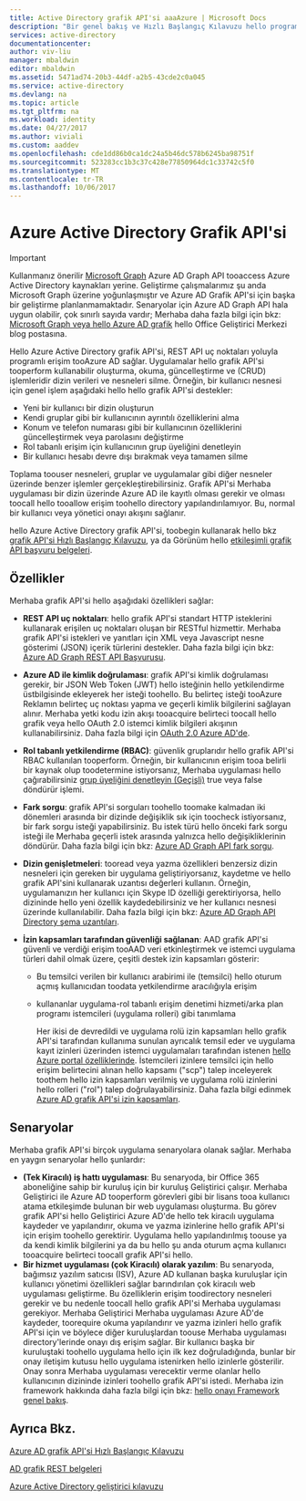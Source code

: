 ```yaml
---
title: Active Directory grafik API'si aaaAzure | Microsoft Docs
description: "Bir genel bakış ve Hızlı Başlangıç Kılavuzu hello programlı sağlayan grafik API'si için REST API uç noktaları yoluyla tooAzure AD erişin."
services: active-directory
documentationcenter: 
author: viv-liu
manager: mbaldwin
editor: mbaldwin
ms.assetid: 5471ad74-20b3-44df-a2b5-43cde2c0a045
ms.service: active-directory
ms.devlang: na
ms.topic: article
ms.tgt_pltfrm: na
ms.workload: identity
ms.date: 04/27/2017
ms.author: viviali
ms.custom: aaddev
ms.openlocfilehash: cde1dd86b0ca1dc24a5b46dc578b6245ba98751f
ms.sourcegitcommit: 523283cc1b3c37c428e77850964dc1c33742c5f0
ms.translationtype: MT
ms.contentlocale: tr-TR
ms.lasthandoff: 10/06/2017
---
```

# <a name="azure-active-directory-graph-api"></a>Azure Active Directory Grafik API'si
> [!IMPORTANT]
> Kullanmanız önerilir [Microsoft Graph](https://graph.microsoft.io/) Azure AD Graph API tooaccess Azure Active Directory kaynakları yerine. Geliştirme çalışmalarımız şu anda Microsoft Graph üzerine yoğunlaşmıştır ve Azure AD Grafik API'si için başka bir geliştirme planlanmamaktadır. Senaryolar için Azure AD Graph API hala uygun olabilir, çok sınırlı sayıda vardır; Merhaba daha fazla bilgi için bkz: [Microsoft Graph veya hello Azure AD grafik](https://dev.office.com/blogs/microsoft-graph-or-azure-ad-graph) hello Office Geliştirici Merkezi blog postasına.
> 
> 

Hello Azure Active Directory grafik API'si, REST API uç noktaları yoluyla programlı erişim tooAzure AD sağlar. Uygulamalar hello grafik API'si tooperform kullanabilir oluşturma, okuma, güncelleştirme ve (CRUD) işlemleridir dizin verileri ve nesneleri silme. Örneğin, bir kullanıcı nesnesi için genel işlem aşağıdaki hello hello grafik API'si destekler:

* Yeni bir kullanıcı bir dizin oluşturun
* Kendi gruplar gibi bir kullanıcının ayrıntılı özelliklerini alma
* Konum ve telefon numarası gibi bir kullanıcının özelliklerini güncelleştirmek veya parolasını değiştirme
* Rol tabanlı erişim için kullanıcının grup üyeliğini denetleyin
* Bir kullanıcı hesabı devre dışı bırakmak veya tamamen silme

Toplama toouser nesneleri, gruplar ve uygulamalar gibi diğer nesneler üzerinde benzer işlemler gerçekleştirebilirsiniz. Grafik API'si Merhaba uygulaması bir dizin üzerinde Azure AD ile kayıtlı olması gerekir ve olması toocall hello tooallow erişim toohello directory yapılandırılamıyor. Bu, normal bir kullanıcı veya yönetici onayı akışını sağlanır.

hello Azure Active Directory grafik API'si, toobegin kullanarak hello bkz [grafik API'si Hızlı Başlangıç Kılavuzu](active-directory-graph-api-quickstart.md), ya da Görünüm hello [etkileşimli grafik API başvuru belgeleri](https://msdn.microsoft.com/Library/Azure/Ad/Graph/api/api-catalog).

## <a name="features"></a>Özellikler
Merhaba grafik API'si hello aşağıdaki özellikleri sağlar:

* **REST API uç noktaları**: hello grafik API'si standart HTTP isteklerini kullanarak erişilen uç noktaları oluşan bir RESTful hizmettir. Merhaba grafik API'si istekleri ve yanıtları için XML veya Javascript nesne gösterimi (JSON) içerik türlerini destekler. Daha fazla bilgi için bkz: [Azure AD Graph REST API Başvurusu](https://msdn.microsoft.com/Library/Azure/Ad/Graph/api/api-catalog).
* **Azure AD ile kimlik doğrulaması**: grafik API'si kimlik doğrulaması gerekir, bir JSON Web Token (JWT) hello isteğinin hello yetkilendirme üstbilgisinde ekleyerek her isteği toohello. Bu belirteç isteği tooAzure Reklamın belirteç uç noktası yapma ve geçerli kimlik bilgilerini sağlayan alınır. Merhaba yetki kodu izin akışı tooacquire belirteci toocall hello grafik veya hello OAuth 2.0 istemci kimlik bilgileri akışının kullanabilirsiniz. Daha fazla bilgi için [OAuth 2.0 Azure AD'de](https://msdn.microsoft.com/library/azure/dn645545.aspx).
* **Rol tabanlı yetkilendirme (RBAC)**: güvenlik gruplarıdır hello grafik API'si RBAC kullanılan tooperform. Örneğin, bir kullanıcının erişim tooa belirli bir kaynak olup toodetermine istiyorsanız, Merhaba uygulaması hello çağırabilirsiniz [grup üyeliğini denetleyin (Geçişli)](https://msdn.microsoft.com/Library/Azure/Ad/Graph/api/groups-operations#FunctionsandactionsongroupsCheckmembershipinaspecificgrouptransitive) true veya false döndürür işlemi.
* **Fark sorgu**: grafik API'si sorguları toohello toomake kalmadan iki dönemleri arasında bir dizinde değişiklik sık için toocheck istiyorsanız, bir fark sorgu isteği yapabilirsiniz. Bu istek türü hello önceki fark sorgu isteği ile Merhaba geçerli istek arasında yalnızca hello değişikliklerinin döndürür. Daha fazla bilgi için bkz: [Azure AD Graph API fark sorgu](https://msdn.microsoft.com/Library/Azure/Ad/Graph/howto/azure-ad-graph-api-differential-query).
* **Dizin genişletmeleri**: tooread veya yazma özellikleri benzersiz dizin nesneleri için gereken bir uygulama geliştiriyorsanız, kaydetme ve hello grafik API'sini kullanarak uzantısı değerleri kullanın. Örneğin, uygulamanızın her kullanıcı için Skype ID özelliği gerektiriyorsa, hello dizininde hello yeni özellik kaydedebilirsiniz ve her kullanıcı nesnesi üzerinde kullanılabilir. Daha fazla bilgi için bkz: [Azure AD Graph API Directory şema uzantıları](https://msdn.microsoft.com/Library/Azure/Ad/Graph/howto/azure-ad-graph-api-directory-schema-extensions).
* **İzin kapsamları tarafından güvenliği sağlanan**: AAD grafik API'si güvenli ve verdiği erişim tooAAD veri etkinleştirmek ve istemci uygulama türleri dahil olmak üzere, çeşitli destek izin kapsamları gösterir:
  
  * Bu temsilci verilen bir kullanıcı arabirimi ile (temsilci) hello oturum açmış kullanıcıdan toodata yetkilendirme aracılığıyla erişim
  * kullananlar uygulama-rol tabanlı erişim denetimi hizmeti/arka plan programı istemcileri (uygulama rolleri) gibi tanımlama
    
    Her ikisi de devredildi ve uygulama rolü izin kapsamları hello grafik API'si tarafından kullanıma sunulan ayrıcalık temsil eder ve uygulama kayıt izinleri üzerinden istemci uygulamaları tarafından istenen [hello Azure portal özelliklerinde](https://portal.azure.com). İstemcileri izinlere temsilci için hello erişim belirtecini alınan hello kapsamı ("scp") talep inceleyerek toothem hello izin kapsamları verilmiş ve uygulama rolü izinlerini hello rolleri ("rol") talep doğrulayabilirsiniz. Daha fazla bilgi edinmek [Azure AD grafik API'si izin kapsamları](https://msdn.microsoft.com/Library/Azure/Ad/Graph/howto/azure-ad-graph-api-permission-scopes).

## <a name="scenarios"></a>Senaryolar
Merhaba grafik API'si birçok uygulama senaryolara olanak sağlar. Merhaba en yaygın senaryolar hello şunlardır:

* **(Tek Kiracılı) iş hattı uygulaması**: Bu senaryoda, bir Office 365 aboneliğine sahip bir kuruluş için bir kuruluş Geliştirici çalışır. Merhaba Geliştirici ile Azure AD tooperform görevleri gibi bir lisans tooa kullanıcı atama etkileşimde bulunan bir web uygulaması oluşturma. Bu görev grafik API'si hello Geliştirici Azure AD'de hello tek kiracılı uygulama kaydeder ve yapılandırır, okuma ve yazma izinlerine hello grafik API'si için erişim toohello gerektirir. Uygulama hello yapılandırılmış toouse ya da kendi kimlik bilgilerini ya da bu hello şu anda oturum açma kullanıcı tooacquire belirteci toocall grafik API'si hello.
* **Bir hizmet uygulaması (çok Kiracılı) olarak yazılım**: Bu senaryoda, bağımsız yazılım satıcısı (ISV), Azure AD kullanan başka kuruluşlar için kullanıcı yönetimi özellikleri sağlar barındırılan çok kiracılı web uygulaması geliştirme. Bu özelliklerin erişim toodirectory nesneleri gerekir ve bu nedenle toocall hello grafik API'si Merhaba uygulaması gerekiyor. Merhaba Geliştirici Merhaba uygulaması Azure AD'de kaydeder, toorequire okuma yapılandırır ve yazma izinleri hello grafik API'si için ve böylece diğer kuruluşlardan toouse Merhaba uygulaması directory'lerinde onayı dış erişim sağlar. Bir kullanıcı başka bir kuruluştaki toohello uygulama hello için ilk kez doğruladığında, bunlar bir onay iletişim kutusu hello uygulama istenirken hello izinlerle gösterilir.  Onay sonra Merhaba uygulaması verecektir verme olanlar hello kullanıcının dizininde izinleri toohello grafik API'si istedi. Merhaba izin framework hakkında daha fazla bilgi için bkz: [hello onayı Framework genel bakış](active-directory-integrating-applications.md).

## <a name="see-also"></a>Ayrıca Bkz.
[Azure AD grafik API'si Hızlı Başlangıç Kılavuzu](active-directory-graph-api-quickstart.md)

[AD grafik REST belgeleri](https://msdn.microsoft.com/Library/Azure/Ad/Graph/api/api-catalog)

[Azure Active Directory geliştirici kılavuzu](active-directory-developers-guide.md)

